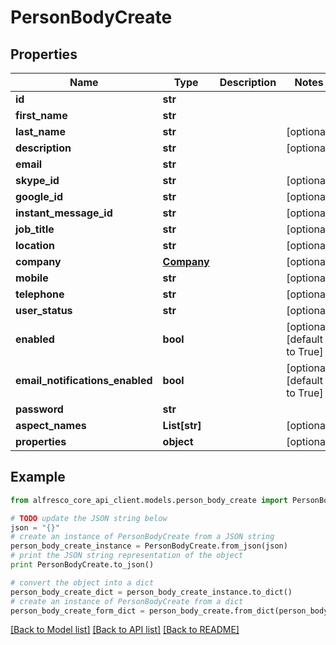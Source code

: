 # PersonBodyCreate


## Properties
Name | Type | Description | Notes
------------ | ------------- | ------------- | -------------
**id** | **str** |  | 
**first_name** | **str** |  | 
**last_name** | **str** |  | [optional] 
**description** | **str** |  | [optional] 
**email** | **str** |  | 
**skype_id** | **str** |  | [optional] 
**google_id** | **str** |  | [optional] 
**instant_message_id** | **str** |  | [optional] 
**job_title** | **str** |  | [optional] 
**location** | **str** |  | [optional] 
**company** | [**Company**](Company.md) |  | [optional] 
**mobile** | **str** |  | [optional] 
**telephone** | **str** |  | [optional] 
**user_status** | **str** |  | [optional] 
**enabled** | **bool** |  | [optional] [default to True]
**email_notifications_enabled** | **bool** |  | [optional] [default to True]
**password** | **str** |  | 
**aspect_names** | **List[str]** |  | [optional] 
**properties** | **object** |  | [optional] 

## Example

```python
from alfresco_core_api_client.models.person_body_create import PersonBodyCreate

# TODO update the JSON string below
json = "{}"
# create an instance of PersonBodyCreate from a JSON string
person_body_create_instance = PersonBodyCreate.from_json(json)
# print the JSON string representation of the object
print PersonBodyCreate.to_json()

# convert the object into a dict
person_body_create_dict = person_body_create_instance.to_dict()
# create an instance of PersonBodyCreate from a dict
person_body_create_form_dict = person_body_create.from_dict(person_body_create_dict)
```
[[Back to Model list]](../README.md#documentation-for-models) [[Back to API list]](../README.md#documentation-for-api-endpoints) [[Back to README]](../README.md)


